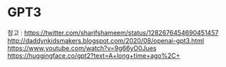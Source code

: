 # GPT3

참고 :
https://twitter.com/sharifshameem/status/1282676454690451457
http://daddynkidsmakers.blogspot.com/2020/08/openai-gpt3.html
https://www.youtube.com/watch?v=9g66yO0Jues
https://huggingface.co/gpt2?text=A+long+time+ago%2C+
